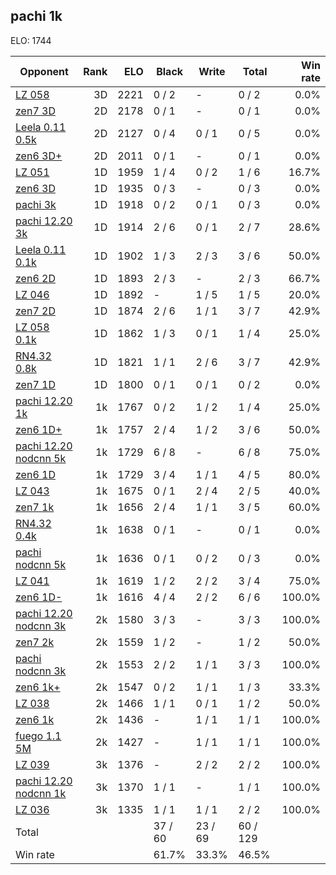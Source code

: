 ## pachi 1k ##

ELO: 1744

Opponent | Rank | ELO | Black | Write | Total | Win rate
---------|-----:|----:|-------|-------|-------|-------:
[LZ 058](LZ%20058.md) | 3D | 2221 | 0 / 2 | - | 0 / 2 | 0.0%
[zen7 3D](zen7%203D.md) | 2D | 2178 | 0 / 1 | - | 0 / 1 | 0.0%
[Leela 0.11 0.5k](Leela%200.11%200.5k.md) | 2D | 2127 | 0 / 4 | 0 / 1 | 0 / 5 | 0.0%
[zen6 3D+](zen6%203D+.md) | 2D | 2011 | 0 / 1 | - | 0 / 1 | 0.0%
[LZ 051](LZ%20051.md) | 1D | 1959 | 1 / 4 | 0 / 2 | 1 / 6 | 16.7%
[zen6 3D](zen6%203D.md) | 1D | 1935 | 0 / 3 | - | 0 / 3 | 0.0%
[pachi 3k](pachi%203k.md) | 1D | 1918 | 0 / 2 | 0 / 1 | 0 / 3 | 0.0%
[pachi 12.20 3k](pachi%2012.20%203k.md) | 1D | 1914 | 2 / 6 | 0 / 1 | 2 / 7 | 28.6%
[Leela 0.11 0.1k](Leela%200.11%200.1k.md) | 1D | 1902 | 1 / 3 | 2 / 3 | 3 / 6 | 50.0%
[zen6 2D](zen6%202D.md) | 1D | 1893 | 2 / 3 | - | 2 / 3 | 66.7%
[LZ 046](LZ%20046.md) | 1D | 1892 | - | 1 / 5 | 1 / 5 | 20.0%
[zen7 2D](zen7%202D.md) | 1D | 1874 | 2 / 6 | 1 / 1 | 3 / 7 | 42.9%
[LZ 058 0.1k](LZ%20058%200.1k.md) | 1D | 1862 | 1 / 3 | 0 / 1 | 1 / 4 | 25.0%
[RN4.32 0.8k](RN4.32%200.8k.md) | 1D | 1821 | 1 / 1 | 2 / 6 | 3 / 7 | 42.9%
[zen7 1D](zen7%201D.md) | 1D | 1800 | 0 / 1 | 0 / 1 | 0 / 2 | 0.0%
[pachi 12.20 1k](pachi%2012.20%201k.md) | 1k | 1767 | 0 / 2 | 1 / 2 | 1 / 4 | 25.0%
[zen6 1D+](zen6%201D+.md) | 1k | 1757 | 2 / 4 | 1 / 2 | 3 / 6 | 50.0%
[pachi 12.20 nodcnn 5k](pachi%2012.20%20nodcnn%205k.md) | 1k | 1729 | 6 / 8 | - | 6 / 8 | 75.0%
[zen6 1D](zen6%201D.md) | 1k | 1729 | 3 / 4 | 1 / 1 | 4 / 5 | 80.0%
[LZ 043](LZ%20043.md) | 1k | 1675 | 0 / 1 | 2 / 4 | 2 / 5 | 40.0%
[zen7 1k](zen7%201k.md) | 1k | 1656 | 2 / 4 | 1 / 1 | 3 / 5 | 60.0%
[RN4.32 0.4k](RN4.32%200.4k.md) | 1k | 1638 | 0 / 1 | - | 0 / 1 | 0.0%
[pachi nodcnn 5k](pachi%20nodcnn%205k.md) | 1k | 1636 | 0 / 1 | 0 / 2 | 0 / 3 | 0.0%
[LZ 041](LZ%20041.md) | 1k | 1619 | 1 / 2 | 2 / 2 | 3 / 4 | 75.0%
[zen6 1D-](zen6%201D-.md) | 1k | 1616 | 4 / 4 | 2 / 2 | 6 / 6 | 100.0%
[pachi 12.20 nodcnn 3k](pachi%2012.20%20nodcnn%203k.md) | 2k | 1580 | 3 / 3 | - | 3 / 3 | 100.0%
[zen7 2k](zen7%202k.md) | 2k | 1559 | 1 / 2 | - | 1 / 2 | 50.0%
[pachi nodcnn 3k](pachi%20nodcnn%203k.md) | 2k | 1553 | 2 / 2 | 1 / 1 | 3 / 3 | 100.0%
[zen6 1k+](zen6%201k+.md) | 2k | 1547 | 0 / 2 | 1 / 1 | 1 / 3 | 33.3%
[LZ 038](LZ%20038.md) | 2k | 1466 | 1 / 1 | 0 / 1 | 1 / 2 | 50.0%
[zen6 1k](zen6%201k.md) | 2k | 1436 | - | 1 / 1 | 1 / 1 | 100.0%
[fuego 1.1 5M](fuego%201.1%205M.md) | 2k | 1427 | - | 1 / 1 | 1 / 1 | 100.0%
[LZ 039](LZ%20039.md) | 3k | 1376 | - | 2 / 2 | 2 / 2 | 100.0%
[pachi 12.20 nodcnn 1k](pachi%2012.20%20nodcnn%201k.md) | 3k | 1370 | 1 / 1 | - | 1 / 1 | 100.0%
[LZ 036](LZ%20036.md) | 3k | 1335 | 1 / 1 | 1 / 1 | 2 / 2 | 100.0%
Total | | | 37 / 60 | 23 / 69 | 60 / 129 | 
Win rate| | | 61.7% | 33.3% | 46.5% | 
